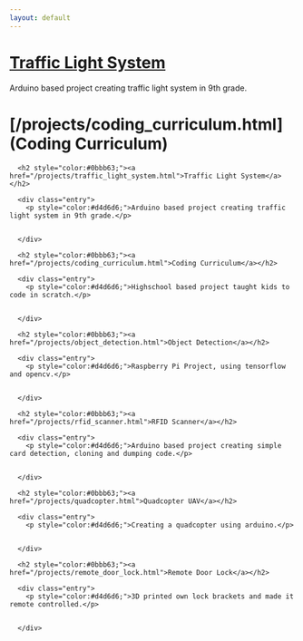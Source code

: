 ```yaml
---
layout: default
---
```




# [Traffic Light System](/projects/traffic_light_system.html)

Arduino based project creating traffic light system in 9th grade.

# [/projects/coding_curriculum.html](Coding Curriculum)

<article class="projects">

      <h2 style="color:#0bbb63;"><a href="/projects/traffic_light_system.html">Traffic Light System</a></h2>

      <div class="entry">
        <p style="color:#d4d6d6;">Arduino based project creating traffic light system in 9th grade.</p>


      </div>

</article>
<article class="projects">

      <h2 style="color:#0bbb63;"><a href="/projects/coding_curriculum.html">Coding Curriculum</a></h2>

      <div class="entry">
        <p style="color:#d4d6d6;">Highschool based project taught kids to code in scratch.</p>


      </div>

</article>
<article class="projects">

      <h2 style="color:#0bbb63;"><a href="/projects/object_detection.html">Object Detection</a></h2>

      <div class="entry">
        <p style="color:#d4d6d6;">Raspberry Pi Project, using tensorflow and opencv.</p>


      </div>

</article>
<article class="projects">

      <h2 style="color:#0bbb63;"><a href="/projects/rfid_scanner.html">RFID Scanner</a></h2>

      <div class="entry">
        <p style="color:#d4d6d6;">Arduino based project creating simple card detection, cloning and dumping code.</p>


      </div>

</article>
<article class="projects">

      <h2 style="color:#0bbb63;"><a href="/projects/quadcopter.html">Quadcopter UAV</a></h2>

      <div class="entry">
        <p style="color:#d4d6d6;">Creating a quadcopter using arduino.</p>


      </div>

</article>
<article class="projects">

      <h2 style="color:#0bbb63;"><a href="/projects/remote_door_lock.html">Remote Door Lock</a></h2>

      <div class="entry">
        <p style="color:#d4d6d6;">3D printed own lock brackets and made it remote controlled.</p>


      </div>

</article>


